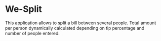 # We-Split

This application allows to split a bill between several people. Total amount per person dynamically calculated depending on tip percentage and number of people entered.

